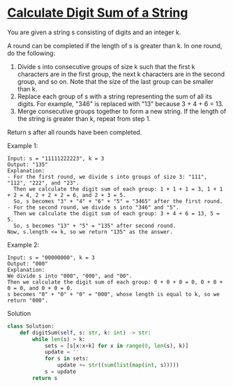 # [Calculate Digit Sum of a String](https://leetcode.com/problems/calculate-digit-sum-of-a-string/)

You are given a string s consisting of digits and an integer k.

A round can be completed if the length of s is greater than k. In one round, do the following:

1. Divide s into consecutive groups of size k such that the first k characters are in the first group, the next k 
characters are in the second group, and so on. Note that the size of the last group can be smaller than k.
2. Replace each group of s with a string representing the sum of all its digits. For example, "346" is replaced with "13" 
because 3 + 4 + 6 = 13.
3. Merge consecutive groups together to form a new string. If the length of the string is greater than k, repeat from 
step 1.

Return s after all rounds have been completed.


Example 1:
```
Input: s = "11111222223", k = 3
Output: "135"
Explanation: 
- For the first round, we divide s into groups of size 3: "111", "112", "222", and "23".
  ​​​​​Then we calculate the digit sum of each group: 1 + 1 + 1 = 3, 1 + 1 + 2 = 4, 2 + 2 + 2 = 6, and 2 + 3 = 5. 
  So, s becomes "3" + "4" + "6" + "5" = "3465" after the first round.
- For the second round, we divide s into "346" and "5".
  Then we calculate the digit sum of each group: 3 + 4 + 6 = 13, 5 = 5. 
  So, s becomes "13" + "5" = "135" after second round. 
Now, s.length <= k, so we return "135" as the answer.
```
Example 2:
```
Input: s = "00000000", k = 3
Output: "000"
Explanation: 
We divide s into "000", "000", and "00".
Then we calculate the digit sum of each group: 0 + 0 + 0 = 0, 0 + 0 + 0 = 0, and 0 + 0 = 0. 
s becomes "0" + "0" + "0" = "000", whose length is equal to k, so we return "000".
```
Solution
```python
class Solution:
    def digitSum(self, s: str, k: int) -> str:
        while len(s) > k:
            sets = [s[x:x+k] for x in range(0, len(s), k)]
            update = ''
            for s in sets:
                update += str((sum(list(map(int, s)))))
            s = update
        return s
```